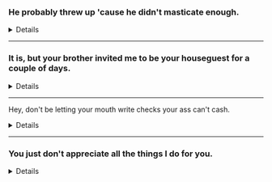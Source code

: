 ### He probably threw up 'cause he didn't masticate enough.

<details>

也会吐可能就是因为没有充分咀嚼过。

- masticate vt. 咀嚼；粉碎；撕捏

</details>

---

### It is, but your brother invited me to be your houseguest for a couple of days.

<details>

是的，但是你弟弟邀请我来你家里做客几天。

- houseguest n. 在家过夜或暂住的来客

</details>

---
Hey, don't be letting your mouth write checks your ass can't cash.

<details>
嘿, 你可不要光说不做啊 

嘿, 别让你的嘴写你屁股无法兑现的支票
</details>

---

### You just don't appreciate all the things I do for you.

<details>

appreciate v. 欣赏，鉴赏；理解，明白；感谢，感激；升值，增值

</details>
